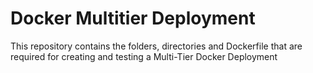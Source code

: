 # Docker Multitier Deployment

This repository contains the folders, directories and Dockerfile that are required for creating and testing a Multi-Tier Docker Deployment
